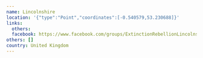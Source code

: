 ```yaml
---
name: Lincolnshire
location: '{"type":"Point","coordinates":[-0.540579,53.230688]}'
links:
  others: 
  facebook: https://www.facebook.com/groups/ExtinctionRebellionLincolnshire/
others: []
country: United Kingdom
---
```

